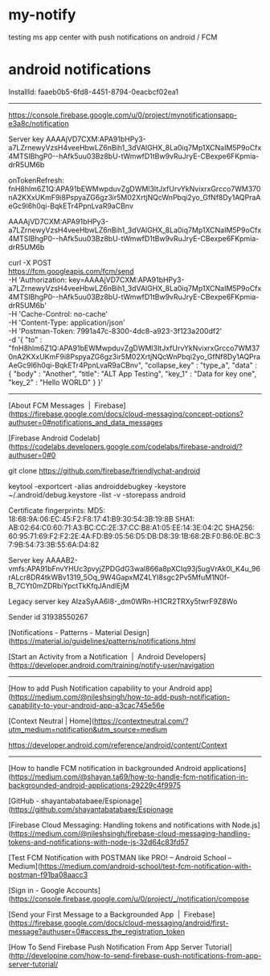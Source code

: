# my-notify
testing ms app center with push notifications on android / FCM

# android notifications
InstallId: faaeb0b5-6fd8-4451-8794-0eacbcf02ea1

---
https://console.firebase.google.com/u/0/project/mynotificationsapp-e3a8c/notification

Server key
AAAAjVD7CXM:APA91bHPy3-a7LZrnewyVzsH4veeHbwLZ6nBih1_3dVAlGHX_8La0iq7Mp1XCNaIM5P9oCfx4MTSIBhgP0--hAfk5uu03Bz8bU-tWmwfD1tBw9vRuJryE-CBexpe6FKpmia-drR5UM6b

onTokenRefresh: fnH8hlm6Z1Q:APA91bEWMwpduvZgDWMl3ItJxfUrvYkNvixrxGrcco7WM370nA2KXxUKmF9i8PspyaZG6gz3ir5M02XrtjNQcWnPbqi2yo_GfNf8Dy1AQPraAeGc9l6h0qi-BqkETr4PpnLvaR9aCBnv

AAAAjVD7CXM:APA91bHPy3-a7LZrnewyVzsH4veeHbwLZ6nBih1_3dVAlGHX_8La0iq7Mp1XCNaIM5P9oCfx4MTSIBhgP0--hAfk5uu03Bz8bU-tWmwfD1tBw9vRuJryE-CBexpe6FKpmia-drR5UM6b

curl -X POST \
  https://fcm.googleapis.com/fcm/send \
  -H 'Authorization: key=AAAAjVD7CXM:APA91bHPy3-a7LZrnewyVzsH4veeHbwLZ6nBih1_3dVAlGHX_8La0iq7Mp1XCNaIM5P9oCfx4MTSIBhgP0--hAfk5uu03Bz8bU-tWmwfD1tBw9vRuJryE-CBexpe6FKpmia-drR5UM6b' \
  -H 'Cache-Control: no-cache' \
  -H 'Content-Type: application/json' \
  -H 'Postman-Token: 7991a47c-8300-4dc8-a923-3f123a200df2' \
  -d '{
	"to" : "fnH8hlm6Z1Q:APA91bEWMwpduvZgDWMl3ItJxfUrvYkNvixrxGrcco7WM370nA2KXxUKmF9i8PspyaZG6gz3ir5M02XrtjNQcWnPbqi2yo_GfNf8Dy1AQPraAeGc9l6h0qi-BqkETr4PpnLvaR9aCBnv",
	"collapse_key" : "type_a",
	"data" : {
		"body" : "Another",
		"title": "ALT App Testing",
		"key_1" : "Data for key one",
		"key_2" : "Hello WORLD"
	}
}'


---
[About FCM Messages  |  Firebase](https://firebase.google.com/docs/cloud-messaging/concept-options?authuser=0#notifications_and_data_messages

[Firebase Android Codelab](https://codelabs.developers.google.com/codelabs/firebase-android/?authuser=0#0

git clone https://github.com/firebase/friendlychat-android

keytool -exportcert -alias androiddebugkey -keystore ~/.android/debug.keystore -list -v -storepass android

Certificate fingerprints:
	 MD5:  18:68:9A:06:EC:45:F2:F8:17:41:B9:30:54:3B:19:8B
	 SHA1: AB:02:64:C0:60:71:A3:BC:CC:2E:37:CC:B8:A1:05:EE:14:3E:04:2C
	 SHA256: 60:95:71:69:F2:F2:2E:4A:FD:B9:05:56:D5:DB:D8:39:1B:68:2B:F0:B6:0E:BC:37:9B:54:73:3B:55:6A:D4:82


Server key
AAAAB2-vmfs:APA91bFnvYHUc3pvyjZPDGdG3wal866a8pXCIq93j5ugVrAk0l_K4u_96rALcr8DR4tkWBv1319_5Oq_9W4GapxMZ4LYI8sgc2Pv5MfuM1N0f-B_7CYt0mZDRbiYpctTkKfqJAndIEjM

Legacy server key
AIzaSyAA6l8-_dm0WRn-H1CR2TRXy5twrF9Z8Wo

Sender id
31938550267



[Notifications - Patterns - Material Design](https://material.io/guidelines/patterns/notifications.html

[Start an Activity from a Notification  |  Android Developers](https://developer.android.com/training/notify-user/navigation

---
[How to add Push Notification capability to your Android app](https://medium.com/@nileshsingh/how-to-add-push-notification-capability-to-your-android-app-a3cac745e56e

[Context Neutral | Home](https://contextneutral.com/?utm_medium=notification&utm_source=medium

https://developer.android.com/reference/android/content/Context

---
[How to handle FCM notification in backgrounded Android applications](https://medium.com/@shayan.ta69/how-to-handle-fcm-notification-in-backgrounded-android-applications-29229c4f9975

[GitHub - shayantabatabaee/Espionage](https://github.com/shayantabatabaee/Espionage


[Firebase Cloud Messaging: Handling tokens and notifications with Node.js](https://medium.com/@nileshsingh/firebase-cloud-messaging-handling-tokens-and-notifications-with-node-js-32d64c83fd57

[Test FCM Notification with POSTMAN like PRO! – Android School – Medium](https://medium.com/android-school/test-fcm-notification-with-postman-f91ba08aacc3

[Sign in - Google Accounts](https://console.firebase.google.com/u/0/project/_/notification/compose


[Send your First Message to a Backgrounded App  |  Firebase](https://firebase.google.com/docs/cloud-messaging/android/first-message?authuser=0#access_the_registration_token

[How To Send Firebase Push Notification From App Server Tutorial](http://developine.com/how-to-send-firebase-push-notifications-from-app-server-tutorial/


